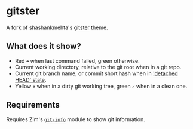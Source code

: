 gitster
=======

A fork of shashankmehta's
[gitster](https://github.com/shashankmehta/dotfiles/blob/master/thesetup/zsh/.oh-my-zsh/custom/themes/gitster.zsh-theme)
theme.

What does it show?
------------------

  * Red `➜` when last command failed, green otherwise.
  * Current working directory, relative to the git root when in a git repo.
  * Current git branch name, or commit short hash when in
    ['detached HEAD' state](http://gitfaq.org/articles/what-is-a-detached-head.html).
  * Yellow `✗` when in a dirty git working tree, green `✓` when in a clean one.

Requirements
------------

Requires Zim's [`git-info`](https://github.com/zimfw/git-info) module to show
git information.
